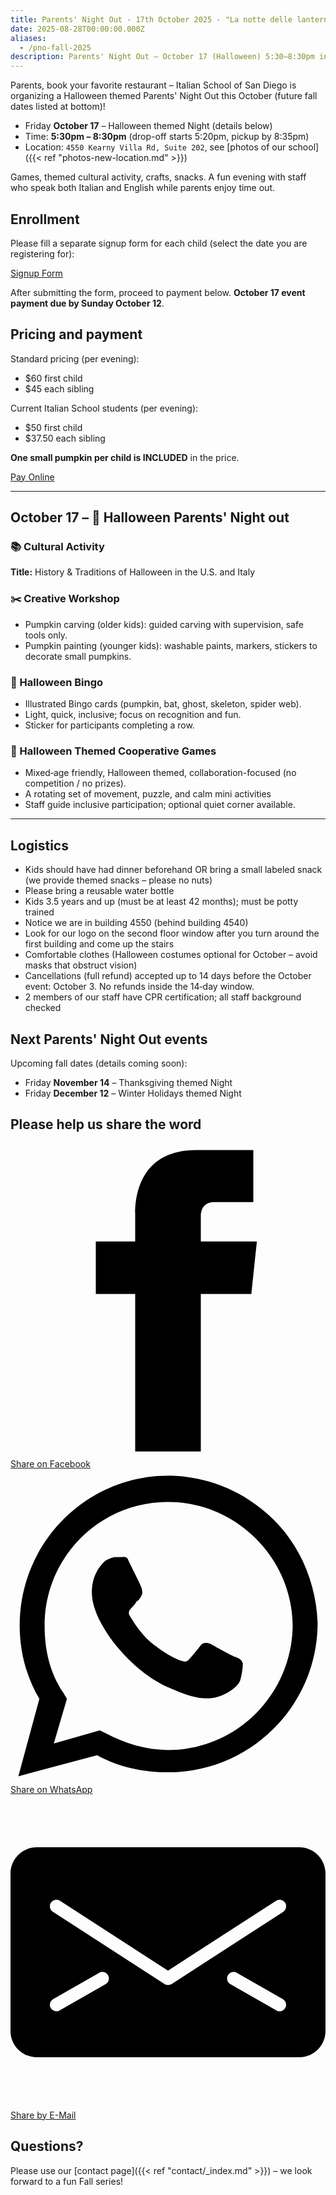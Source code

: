 ```yaml
---
title: Parents' Night Out - 17th October 2025 - "La notte delle lanterne"
date: 2025-08-28T00:00:00.000Z
aliases:
  - /pno-fall-2025
description: Parents' Night Out – October 17 (Halloween) 5:30–8:30pm in Kearny Mesa, San Diego. Future fall dates listed at bottom.
---
```


Parents, book your favorite restaurant – Italian School of San Diego is organizing a Halloween themed Parents' Night Out this October (future fall dates listed at bottom)!

* Friday **October 17** – Halloween themed Night (details below)
* Time: **5:30pm – 8:30pm** (drop-off starts 5:20pm, pickup by 8:35pm)
* Location: `4550 Kearny Villa Rd, Suite 202`, see [photos of our school]({{< ref "photos-new-location.md" >}})

Games, themed cultural activity, crafts, snacks. A fun evening with staff who speak both Italian and English while parents enjoy time out.

## Enrollment

Please fill a separate signup form for each child (select the date you are registering for):

<div class="tc">
<a href="https://docs.google.com/forms/d/e/1FAIpQLScI0LRpLkywNAAFc0nVw1RFvOBnSXluYVLbXNSfe7NbJJZvQA/viewform?usp=sf_link" class="btn raise">Signup Form</a>
</div>

After submitting the form, proceed to payment below. **October 17 event payment due by Sunday October 12**.

## Pricing and payment

Standard pricing (per evening):

* $60 first child
* $45 each sibling

Current Italian School students (per evening):

* $50 first child
* $37.50 each sibling

**One small pumpkin per child is INCLUDED** in the price.

<div class="tc">
<a href="https://italianschoolsd.square.site/shop/parents-night-out/BSISLI2I4B5AMUUKLB4XBMJK" class="btn raise">Pay Online</a>
</div>

---

## October 17 – 🎃 Halloween Parents' Night out

### 📚 Cultural Activity

**Title:** History & Traditions of Halloween in the U.S. and Italy

### ✂️ Creative Workshop

* Pumpkin carving (older kids): guided carving with supervision, safe tools only.
* Pumpkin painting (younger kids): washable paints, markers, stickers to decorate small pumpkins.

### 🎲 Halloween Bingo

* Illustrated Bingo cards (pumpkin, bat, ghost, skeleton, spider web).
* Light, quick, inclusive; focus on recognition and fun.
* Sticker for participants completing a row.

### 👻 Halloween Themed Cooperative Games

* Mixed‑age friendly, Halloween themed, collaboration-focused (no competition / no prizes).
* A rotating set of movement, puzzle, and calm mini activities
* Staff guide inclusive participation; optional quiet corner available.

---

## Logistics

* Kids should have had dinner beforehand OR bring a small labeled snack (we provide themed snacks – please no nuts)
* Please bring a reusable water bottle
* Kids 3.5 years and up (must be at least 42 months); must be potty trained
* Notice we are in building 4550 (behind building 4540)
* Look for our logo on the second floor window after you turn around the first building and come up the stairs
* Comfortable clothes (Halloween costumes optional for October – avoid masks that obstruct vision)
* Cancellations (full refund) accepted up to 14 days before the October event: October 3. No refunds inside the 14‑day window.
* 2 members of our staff have CPR certification; all staff background checked

## Next Parents' Night Out events

Upcoming fall dates (details coming soon):
* Friday **November 14** – Thanksgiving themed Night
* Friday **December 12** – Winter Holidays themed Night

## Please help us share the word

<!-- Sharingbutton Facebook -->
<a class="resp-sharing-button__link" href="https://facebook.com/sharer/sharer.php?u=https%3A%2F%2Fwww.italianschoolsd.com%2Fpno-fall-2025%2F" target="_blank" rel="noopener" aria-label="Share on Facebook">
  <div class="resp-sharing-button resp-sharing-button--facebook resp-sharing-button--large"><div aria-hidden="true" class="resp-sharing-button__icon resp-sharing-button__icon--solid">
    <svg xmlns="http://www.w3.org/2000/svg" viewBox="0 0 24 24"><path d="M18.77 7.46H14.5v-1.9c0-.9.6-1.1 1-1.1h3V.5h-4.33C10.24.5 9.5 3.44 9.5 5.32v2.15h-3v4h3v12h5v-12h3.85l.42-4z"/></svg>
    </div>Share on Facebook</div>
</a>

<!-- Sharingbutton WhatsApp -->
<a class="resp-sharing-button__link" href="whatsapp://send?text=https%3A%2F%2Fwww.italianschoolsd.com%2Fpno-fall-2025%2F" target="_blank" rel="noopener" aria-label="Share on WhatsApp">
  <div class="resp-sharing-button resp-sharing-button--whatsapp resp-sharing-button--large"><div aria-hidden="true" class="resp-sharing-button__icon resp-sharing-button__icon--solid">
    <svg xmlns="http://www.w3.org/2000/svg" viewBox="0 0 24 24"><path d="M20.1 3.9C17.9 1.7 15 .5 12 .5 5.8.5.7 5.6.7 11.9c0 2 .5 3.9 1.5 5.6L.6 23.4l6-1.6c1.6.9 3.5 1.3 5.4 1.3 6.3 0 11.4-5.1 11.4-11.4-.1-2.8-1.2-5.7-3.3-7.8zM12 21.4c-1.7 0-3.3-.5-4.8-1.3l-.4-.2-3.5 1 1-3.4L4 17c-1-1.5-1.4-3.2-1.4-5.1 0-5.2 4.2-9.4 9.4-9.4 2.5 0 4.9 1 6.7 2.8 1.8 1.8 2.8 4.2 2.8 6.7-.1 5.2-4.3 9.4-9.5 9.4zm5.1-7.1c-.3-.1-1.7-.9-1.9-1-.3-.1-.5-.1-.7.1-.2.3-.8 1-.9 1.1-.2.2-.3.2-.6.1s-1.2-.5-2.3-1.4c-.9-.8-1.4-1.7-1.6-2-.2-.3 0-.5.1-.6s.3-.3.4-.5c.2-.1.3-.3.4-.5.1-.2 0-.4 0-.5C10 9 9.3 7.6 9 7c-.1-.4-.4-.3-.5-.3h-.6s-.4.1-.7.3c-.3.3-1 1-1 2.4s1 2.8 1.1 3c.1.2 2 3.1 4.9 4.3.7.3 1.2.5 1.6.6.7.2 1.3.2 1.8.1.6-.1 1.7-.7 1.9-1.3.2-.7.2-1.2.2-1.3-.1-.3-.3-.4-.6-.5z"/></svg>
    </div>Share on WhatsApp</div>
</a>

<!-- Sharingbutton E-Mail -->
<a class="resp-sharing-button__link" href="mailto:?body=https%3A%2F%2Fwww.italianschoolsd.com%2Fpno-fall-2025%2F" target="_self" rel="noopener" aria-label="Share by E-Mail">
  <div class="resp-sharing-button resp-sharing-button--email resp-sharing-button--large"><div aria-hidden="true" class="resp-sharing-button__icon resp-sharing-button__icon--solid">
    <svg xmlns="http://www.w3.org/2000/svg" viewBox="0 0 24 24"><path d="M22 4H2C.9 4 0 4.9 0 6v12c0 1.1.9 2 2 2h20c1.1 0 2-.9 2-2V6c0-1.1-.9-2-2-2zM7.25 14.43l-3.5 2c-.08.05-.17.07-.25.07-.17 0-.34-.1-.43-.25-.14-.24-.06-.55.18-.68l3.5-2c.24-.14.55-.06.68.18.14.24.06.55-.18.68zm4.75.07c-.1 0-.2-.03-.27-.08l-8.5-5.5c-.23-.15-.3-.46-.15-.7.15-.22.46-.3.7-.14L12 13.4l8.23-5.32c.23-.15.54-.08.7.15.14.23.07.54-.16.7l-8.5 5.5c-.08.04-.17.07-.27.07zm8.93 1.75c-.1.16-.26.25-.43.25-.08 0-.17-.02-.25-.07l-3.5-2c-.24-.13-.32-.44-.18-.68s.44-.32.68-.18l3.5 2c.24.13.32.44.18.68z"/></svg></div>Share by E-Mail</div>
</a>


## Questions?

Please use our [contact page]({{< ref "contact/_index.md" >}}) – we look forward to a fun Fall series!
